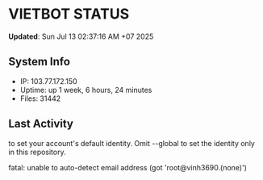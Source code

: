 # VIETBOT STATUS
**Updated**: Sun Jul 13 02:37:16 AM +07 2025

## System Info
- IP: 103.77.172.150
- Uptime: up 1 week, 6 hours, 24 minutes
- Files: 31442

## Last Activity

to set your account's default identity.
Omit --global to set the identity only in this repository.

fatal: unable to auto-detect email address (got 'root@vinh3690.(none)')

